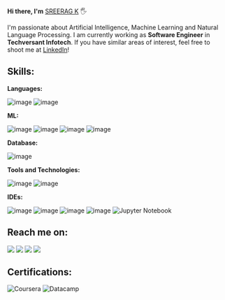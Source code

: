 **Hi there, I'm** [SREERAG K](https://www.linkedin.com/in/sreerag-radhakrishnan-599036130/) :raised_hand_with_fingers_splayed:

I'm passionate about Artificial Intelligence, Machine Learning and Natural Language Processing. I am currently working as **Software Engineer** in **Techversant Infotech**. If you have similar areas of interest, feel free to shoot me at [LinkedIn](https://www.linkedin.com/in/sreerag-radhakrishnan-599036130/)!

## Skills:

**Languages:**

![image](https://user-images.githubusercontent.com/31788971/209658756-02ac0896-c853-4913-8e77-b940e115c44d.png) ![image](https://user-images.githubusercontent.com/31788971/209658931-53ea3411-e389-461d-b10d-5eed9d8bd932.png)

**ML:**

![image](https://user-images.githubusercontent.com/31788971/209659144-2cfe38ef-6192-4987-b223-26949c90dd05.png) ![image](https://user-images.githubusercontent.com/31788971/209659200-cb1c91a1-e5b0-4e53-bbe2-e7296fa040d7.png) ![image](https://user-images.githubusercontent.com/31788971/209659241-515f1484-79c7-4e0a-9a7d-a8d8aad51c1b.png) ![image](https://user-images.githubusercontent.com/31788971/209659273-925c65d7-b988-4b17-a8a1-ac29d969ebc2.png) 

**Database:**

![image](https://user-images.githubusercontent.com/31788971/209659589-3685127f-badc-41e9-a28e-c531ff373d09.png)

**Tools and Technologies:**

![image](https://user-images.githubusercontent.com/31788971/209659757-de513454-6c4b-40b4-9c90-10e587221759.png) ![image](https://user-images.githubusercontent.com/31788971/209659707-7028fb84-3819-4bcb-897d-3e2a923f3074.png)

**IDEs:**

![image](https://user-images.githubusercontent.com/31788971/209659923-101b99f4-f13f-4f2a-99d6-5c7d8da6ba39.png) ![image](https://user-images.githubusercontent.com/31788971/209659992-df7c91c5-628e-40f9-82ef-7c92fa477193.png) ![image](https://user-images.githubusercontent.com/31788971/209660058-d7016d64-bc5e-4c96-a264-fcaf7058c200.png) ![image](https://user-images.githubusercontent.com/31788971/209660107-8fa3193c-ec37-4a5f-bc19-689f4ab21a3c.png) ![Jupyter Notebook](https://img.shields.io/badge/jupyter-%23FA0F00.svg?style=for-the-badge&logo=jupyter&logoColor=white)


## Reach me on:

<a href="https://www.linkedin.com/in/sreerag-radhakrishnan-599036130/"><img src="https://img.shields.io/badge/linkedin-%230077B5.svg?style=for-the-badge&logo=linkedin&logoColor=white"><a> <a href="https://mail.google.com/mail/u/1/#inbox?compose=new"><img src="https://img.shields.io/badge/Gmail-D14836?style=for-the-badge&logo=gmail&logoColor=white"><a> <a href="https://twitter.com/KolathSreerag"><img src="https://img.shields.io/badge/Twitter-%231DA1F2.svg?style=for-the-badge&logo=Twitter&logoColor=white"><a> <a href="https://www.kaggle.com/sreeragkolath"><img src="https://img.shields.io/badge/Kaggle-035a7d?style=for-the-badge&logo=kaggle&logoColor=white"><a>
  
  
## Certifications:

![Coursera](https://img.shields.io/badge/Coursera-%230056D2.svg?style=for-the-badge&logo=Coursera&logoColor=white) ![Datacamp](https://img.shields.io/badge/Datacamp-05192D?style=for-the-badge&logo=datacamp&logoColor=03E860)
